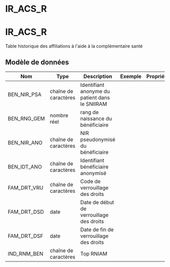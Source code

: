 # IR_ACS_R

<!-- ATTENTION : Ne pas supprimer ou modifier la ligne ci-dessous -->
# IR_ACS_R

Table historique des affiliations à l'aide à la complémentaire santé


## Modèle de données

|Nom|Type|Description|Exemple|Propriétés|
|-|-|-|-|-|
|BEN_NIR_PSA|chaîne de caractères|Identifiant anonyme du patient dans le SNIIRAM|||
|BEN_RNG_GEM|nombre réel|rang de naissance du bénéficiaire|||
|BEN_NIR_ANO|chaîne de caractères|NIR pseudonymisé du bénéficiaire|||
|BEN_IDT_ANO|chaîne de caractères|Identifiant bénéficiaire anonymisé|||
|FAM_DRT_VRU|chaîne de caractères|Code de verrouillage des droits|||
|FAM_DRT_DSD|date|Date de début de verrouillage des droits|||
|FAM_DRT_DSF|date|Date de fin de verrouillage des droits|||
|IND_RNM_BEN|chaîne de caractères|Top RNIAM|||

<!-- ATTENTION : Ne pas supprimer ou modifier la ligne ci-dessus -->
